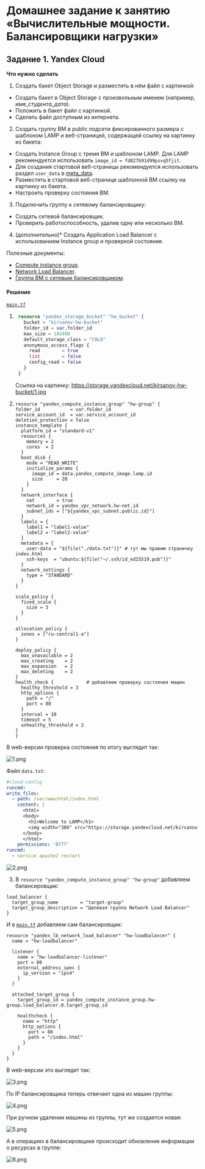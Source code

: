 # Домашнее задание к занятию «Вычислительные мощности. Балансировщики нагрузки»  

## Задание 1. Yandex Cloud 

**Что нужно сделать**

1. Создать бакет Object Storage и разместить в нём файл с картинкой:

 - Создать бакет в Object Storage с произвольным именем (например, _имя_студента_дата_).
 - Положить в бакет файл с картинкой.
 - Сделать файл доступным из интернета.
 
2. Создать группу ВМ в public подсети фиксированного размера с шаблоном LAMP и веб-страницей, содержащей ссылку на картинку из бакета:

 - Создать Instance Group с тремя ВМ и шаблоном LAMP. Для LAMP рекомендуется использовать `image_id = fd827b91d99psvq5fjit`.
 - Для создания стартовой веб-страницы рекомендуется использовать раздел `user_data` в [meta_data](https://cloud.yandex.ru/docs/compute/concepts/vm-metadata).
 - Разместить в стартовой веб-странице шаблонной ВМ ссылку на картинку из бакета.
 - Настроить проверку состояния ВМ.
 
3. Подключить группу к сетевому балансировщику:

 - Создать сетевой балансировщик.
 - Проверить работоспособность, удалив одну или несколько ВМ.
4. (дополнительно)* Создать Application Load Balancer с использованием Instance group и проверкой состояния.

Полезные документы:

- [Compute instance group](https://registry.terraform.io/providers/yandex-cloud/yandex/latest/docs/resources/compute_instance_group).
- [Network Load Balancer](https://registry.terraform.io/providers/yandex-cloud/yandex/latest/docs/resources/lb_network_load_balancer).
- [Группа ВМ с сетевым балансировщиком](https://cloud.yandex.ru/docs/compute/operations/instance-groups/create-with-balancer).

#### Решение

[`main.tf`](./terraform/main.tf)

1. ``` tf
    resource "yandex_storage_bucket" "hw_bucket" {
      bucket = "kirsanov-hw-bucket"
      folder_id = var.folder_id
      max_size = 102400
      default_storage_class = "COLD"
      anonymous_access_flags {
        read        = true
        list        = false
        config_read = false
      }
    }
    ```

    Ссылка на картинку: https://storage.yandexcloud.net/kirsanov-hw-bucket/1.jpg

2.  ```
    resource "yandex_compute_instance_group" "hw-group" {
    folder_id           = var.folder_id
    service_account_id  = var.service_account_id
    deletion_protection = false
    instance_template {
      platform_id = "standard-v1"
      resources {
        memory = 2
        cores  = 2
      }
      boot_disk {
        mode = "READ_WRITE"
        initialize_params {
          image_id = data.yandex_compute_image.lamp.id
          size     = 20
        }
      }
      network_interface {
        nat        = true
        network_id = yandex_vpc_network.hw-net.id
        subnet_ids = ["${yandex_vpc_subnet.public.id}"]
      }
      labels = {
        label1 = "label1-value"
        label2 = "label2-value"
      }
      metadata = {
        user-data = "${file("./data.txt")}" # тут мы правим страничку index.html
        ssh-keys  = "ubuntu:${file("~/.ssh/id_ed25519.pub")}"
      }
      network_settings {
        type = "STANDARD"
      }
    }

    scale_policy {
      fixed_scale {
        size = 3
      }
    }

    allocation_policy {
      zones = ["ru-central1-a"]
    }

    deploy_policy {
      max_unavailable = 2
      max_creating    = 2
      max_expansion   = 2
      max_deleting    = 2
    }
    health_check {            # добавляем проверку состояния машин
      healthy_threshold = 3
      http_options {
        path = "/"
        port = 80
      }
      interval = 10
      timeout = 5
      unhealthy_threshold = 2
    }
    }

  В web-версии проверка состояния по итогу выглядит так:

  ![1.png](./images/1.png)

  Файл `data.txt`:

  ``` yaml
  #cloud-config
  runcmd:
  write_files:
    - path: /var/www/html/index.html
      content: |
        <html>
        <body>
          <h1>Welcome to LAMP</h1>
          <img width="300" src="https://storage.yandexcloud.net/kirsanov-hw-bucket/1.jpg" alt="Image">
        </body>
        </html>
      permissions: '0777'
  runcmd:
    - service apache2 restart
  ```

  ![2.png](./images/2.png)

3. В `resource "yandex_compute_instance_group" "hw-group"` добавляем балансировщик:
  ```
  load_balancer {
    target_group_name        = "target-group"
    target_group_description = "Целевая группа Network Load Balancer"
  }
  ```

  И в [`main.tf`](./terraform/main.tf) добавляем сам балансировщик:
  ```
  resource "yandex_lb_network_load_balancer" "hw-loadbalancer" {
    name = "hw-loadbalancer"

    listener {
      name = "hw-loadbalancer-listener"
      port = 80
      external_address_spec {
        ip_version = "ipv4"
      }
    }

    attached_target_group {
      target_group_id = yandex_compute_instance_group.hw-group.load_balancer.0.target_group_id

      healthcheck {
        name = "http"
        http_options {
          port = 80
          path = "/index.html"
        }
      }
    }
  }
  ```

  В web-версии это выглядит так:
  
  ![3.png](./images/3.png)

  По IP балансировщика теперь отвечает одна из машин группы:

  ![4.png](./images/4.png)

  При ручном удалении машины из группы, тут же создается новая:

  ![5.png](./images/5.png)

  А в операциях в балансировщике происходит обновление информации о ресурсах в группе:

  ![6.png](./images/6.png)

